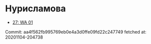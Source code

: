 # Нурисламова
- [27: WA 01](27.md)

Commit: aa4f562fb995769eb0e4a3d0ffe09fd22c247749
 fetched at: 20201104-204738
